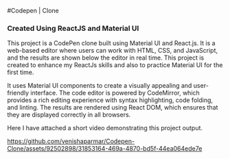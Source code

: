 #Codepen | Clone 
### Created Using ReactJS and Material UI

This project is a CodePen clone built using Material UI and React.js. It is a web-based editor where users can work with HTML, CSS, and JavaScript, and the results are shown below the editor in real time. This project is created to enhance my ReactJs skills and also to practice Material UI for the first time.

It uses Material UI components to create a visually appealing and user-friendly interface. The code editor is powered by CodeMirror, which provides a rich editing experience with syntax highlighting, code folding, and linting. The results are rendered using React DOM, which ensures that they are displayed correctly in all browsers.

Here I have attached a short video demonstrating this project output.


https://github.com/venishaparmar/Codepen-Clone/assets/92502898/31853164-469a-4870-bd5f-44ea064ede7e


